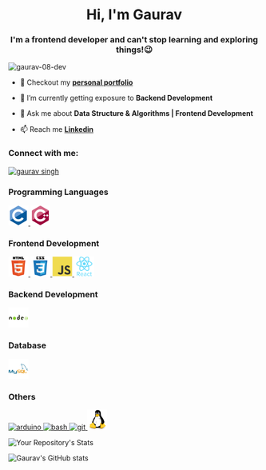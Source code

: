 <h1 align="center">Hi, I'm Gaurav</h1>
<h3 align="center">I'm a frontend developer and can't stop learning and exploring things!😉</h3>

<p align="left"> <img src="https://komarev.com/ghpvc/?username=gaurav-08-dev&label=Profile%20views&color=0e75b6&style=flat" alt="gaurav-08-dev" /> </p>

- 🔭 Checkout my **<a href="https://personal-portfolio-gaurav.netlify.app/">personal portfolio**</a>

- 🌱 I’m currently getting exposure to **Backend Development**

- 💬 Ask me about **Data Structure & Algorithms | Frontend Development**

- 📫 Reach me **<a href="www.linkedin.com/in/gaurav-singh-08">Linkedin</a>**

<h3 align="left">Connect with me:</h3>
<p align="left">
<a href="https://linkedin.com/in/gaurav singh" target="blank"><img align="center" src="https://img.icons8.com/ios-filled/50/000000/linkedin-2--v2.png" alt="gaurav singh" height="30" width="40" /></a>
<!-- <a href="https://www.leetcode.com/g_07" target="blank"><img align="center" src="https://coderaky.com/images/icons/leetcode.png" alt="g_07" height="30" width="40" /></a>
<a href="https://auth.geeksforgeeks.org/user/g8111997" target="blank"><img align="center" src="https://yt3.ggpht.com/a-/AAuE7mCRb7_J_ebHT30Nah4Zj33GVneCtQio1jQ3tA=s900-mo-c-c0xffffffff-rj-k-no" alt="g8111997" height="30" width="40" /></a> -->
</p>

<h3 align="left">Programming Languages</h3>
<p align="left"> 
  <a href="https://www.cprogramming.com/" target="_blank"> <img src="https://raw.githubusercontent.com/devicons/devicon/master/icons/c/c-original.svg" alt="c" width="40" height="40"/> </a>   <a href="https://www.w3schools.com/cpp/" target="_blank"> <img src="https://raw.githubusercontent.com/devicons/devicon/master/icons/cplusplus/cplusplus-original.svg" alt="cplusplus" width="40" height="40"/> </a>   
  
  <h3 align="left">Frontend Development</h3>
<p align="left"> 
<!--   <a href="https://getbootstrap.com" target="_blank"> <img src="https://raw.githubusercontent.com/devicons/devicon/master/icons/bootstrap/bootstrap-plain-wordmark.svg" alt="bootstrap" width="40" height="40"/> </a>
   -->
  <a href="https://www.w3.org/html/" target="_blank"> <img src="https://raw.githubusercontent.com/devicons/devicon/master/icons/html5/html5-original-wordmark.svg" alt="html5" width="40" height="40"/> </a>  <a href="https://www.w3schools.com/css/" target="_blank"> <img src="https://raw.githubusercontent.com/devicons/devicon/master/icons/css3/css3-original-wordmark.svg" alt="css3" width="40" height="40"/> </a><a href="https://developer.mozilla.org/en-US/docs/Web/JavaScript" target="_blank"> <img src="https://raw.githubusercontent.com/devicons/devicon/master/icons/javascript/javascript-original.svg" alt="javascript" width="40" height="40"/> </a>
<a href="https://reactjs.org/" target="_blank"> <img src="https://raw.githubusercontent.com/devicons/devicon/master/icons/react/react-original-wordmark.svg" alt="react" width="40" height="40"/> </a>
 </p>
 
<h3 align="left">Backend Development</h3>
<p align="left"><a href="https://nodejs.org" target="_blank"> <img src="https://raw.githubusercontent.com/devicons/devicon/master/icons/nodejs/nodejs-original-wordmark.svg" alt="nodejs" width="40" height="40"/> </a> </p>

 <h3 align="left">Database</h3>
<p align="left"> <a href="https://www.mysql.com/" target="_blank"> <img src="https://raw.githubusercontent.com/devicons/devicon/master/icons/mysql/mysql-original-wordmark.svg" alt="mysql" width="40" height="40"/> </a>  </p>

<!--
 <h3 align="left">Backend as a Service(BaaS)</h3>
<p align="left"> <a href="https://heroku.com" target="_blank"> <img src="https://www.vectorlogo.zone/logos/heroku/heroku-icon.svg" alt="heroku" width="40" height="40"/> </a> 
 </p>
 -->
<!--   <h3 align="left">Software</h3>
<p align="left"><a href="https://www.figma.com/" target="_blank"> <img src="https://www.vectorlogo.zone/logos/figma/figma-icon.svg" alt="figma" width="40" height="40"/> </a>  
 <a href="https://postman.com" target="_blank"> <img src="https://www.vectorlogo.zone/logos/getpostman/getpostman-icon.svg" alt="postman" width="40" height="40"/> </a>   
 </p>
  
   <h3 align="left">Static Site Generators</h3>
<p align="left"> <a href="https://www.gatsbyjs.com/" target="_blank"> <img src="https://www.vectorlogo.zone/logos/gatsbyjs/gatsbyjs-icon.svg" alt="gatsby" width="40" height="40"/> </a> </p>
 -->
 <h3 align="left">Others</h3>
<p align="left"> <a href="https://www.arduino.cc/" target="_blank"> <img src="https://cdn.worldvectorlogo.com/logos/arduino-1.svg" alt="arduino" width="40" height="40"/> </a> 
  <a href="https://www.gnu.org/software/bash/" target="_blank"> <img src="https://www.vectorlogo.zone/logos/gnu_bash/gnu_bash-icon.svg" alt="bash" width="40" height="40"/> </a> 
    <a href="https://git-scm.com/" target="_blank"> <img src="https://www.vectorlogo.zone/logos/git-scm/git-scm-icon.svg" alt="git" width="40" height="40"/> </a>  <a href="https://www.linux.org/" target="_blank"> <img src="https://raw.githubusercontent.com/devicons/devicon/master/icons/linux/linux-original.svg" alt="linux" width="40" height="40"/> </a>  </p>
 
 
![Your Repository's Stats](https://github-readme-stats.vercel.app/api/top-langs/?username=Gaurav-08-dev&theme=github_dark)
<!-- <p><img align="left" src="https://github-readme-stats.vercel.app/api/top-langs?username=gaurav-08-dev&show_icons=true&locale=en&layout=compact" alt="gaurav-08-dev" /></p>
 -->
 ![Gaurav's GitHub stats](https://github-readme-stats.vercel.app/api?username=Gaurav-08-dev&show_icons=true&theme=github_dark)

<!-- <p>&nbsp;<img align="left" src="https://github-readme-stats.vercel.app/api?username=gaurav-08-dev&show_icons=true&locale=en" alt="gaurav-08-dev" /></p> -->

<!-- <p ><img align="left" src="https://github-readme-streak-stats.herokuapp.com/?user=gaurav-08-dev&" alt="gaurav-08-dev" /></p> -->

